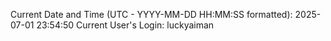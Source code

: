 Current Date and Time (UTC - YYYY-MM-DD HH:MM:SS formatted): 2025-07-01 23:54:50
Current User's Login: luckyaiman
